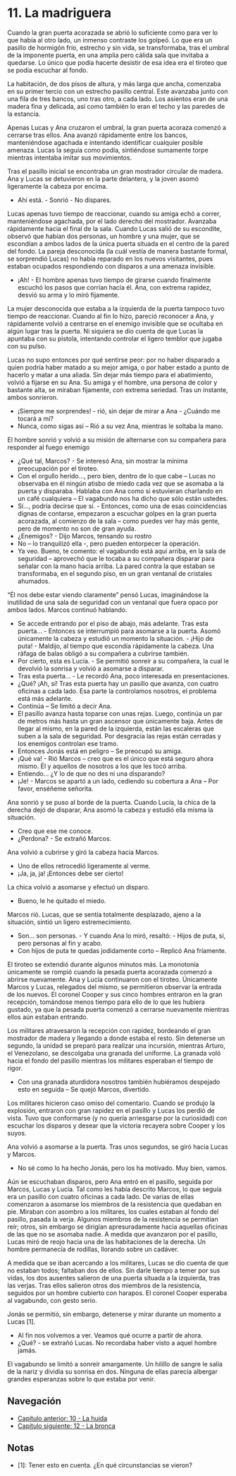 # 11. La madriguera

Cuando la gran puerta acorazada se abrió lo suficiente como para ver lo que había al otro lado,  un inmenso contraste los golpeó. Lo que era un pasillo de hormigón frío, estrecho y sin vida, se transformaba, tras el umbral de la imponente puerta, en una amplia pero cálida sala que invitaba a quedarse. Lo único que podía hacerte desistir de esa idea era el tiroteo que se podía escuchar al fondo.

La habitación, de dos pisos de altura, y más larga que ancha, comenzaba en su primer tercio con un estrecho pasillo central. Este avanzaba junto con una fila de tres bancos, uno tras otro, a cada lado. Los asientos eran de una madera fina y delicada, así como también lo eran el techo y las paredes de la estancia.

Apenas Lucas y Ana cruzaron el umbral, la gran puerta acoraza comenzó a cerrarse tras ellos. Ana avanzó rápidamente entre los bancos, manteniéndose agachada e intentando identificar cualquier posible amenaza. Lucas la seguía como podía, sintiéndose sumamente torpe mientras  intentaba imitar sus movimientos. 

Tras el pasillo inicial se encontraba un gran mostrador circular de madera. Ana y Lucas se detuvieron en la parte delantera, y la joven asomó ligeramente la cabeza por encima.

- Ahí está. - Sonrió - No dispares.

Lucas apenas tuvo tiempo de reaccionar, cuando su amiga echó a correr, manteniéndose agachada, por el lado derecho del mostrador. Avanzaba rápidamente hacia el final de la sala. Cuando Lucas salió de su escondite, observó que habían dos personas, un hombre y una mujer, que se escondían a ambos lados de la única puerta situada en el centro de la pared del fondo. La pareja desconocida (la cuál vestía de manera bastante formal, se sorprendió Lucas) no había reparado en los nuevos visitantes, pues estaban ocupados respondiendo con disparos a una amenaza invisible.

- ¡Ah! - El hombre apenas tuvo tiempo de girarse cuando finalmente escuchó los pasos que corrían hacía él. Ana, con extrema rapidez, desvió su arma y lo miró fijamente.

La mujer desconocida que estaba a la izquierda de la puerta tampoco tuvo tiempo de reaccionar. Cuando al fin lo hizo, pareció reconocer a Ana, y rápidamente volvió a centrarse en el enemigo invisible que se ocultaba en algún lugar tras la puerta. Ni siquiera se dio cuenta de que Lucas la apuntaba con su pistola, intentando controlar el ligero temblor que jugaba con su pulso.

Lucas no supo entonces por qué sentirse peor: por no haber disparado a quien podría haber matado a su mejor amiga, o por haber estado a punto de hacerlo y matar a una aliada. Sin dejar más tiempo para el abatimiento, volvió a fijarse en su Ana. Su amiga y el hombre, una persona de color y bastante alta, se miraban fijamente, con extrema seriedad. Tras un instante, ambos sonrieron.

- ¡Siempre me sorprendes! - rió, sin dejar de mirar a Ana - ¿Cuándo me tocará a mí?
- Nunca, como sigas así – Rió a su vez Ana, mientras le soltaba la mano. 

El hombre sonrió y volvió a su misión de alternarse con su compañera para responder al fuego enemigo 

- ¿Qué tal, Marcos? - Se interesó Ana, sin mostrar la mínima preocupación por el tiroteo.
- Con el orgullo herido..., pero bien, dentro de lo que cabe – Lucas no observaba en él ningún atisbo de miedo cada vez que se asomaba a la puerta y disparaba. Hablaba con Ana como si estuvieran charlando en un café cualquiera – El vagabundo nos ha dicho que sólo están ustedes.
- Sí..., podría decirse que sí. - Entonces, como una de esas coincidencias dignas de contarse, empezaron a escuchar golpes en la gran puerta acorazada, al comienzo de la sala – como puedes ver hay más gente, pero de momento no son de gran ayuda.
- ¿Enemigos? - Dijo Marcos, tensando su rostro
- No – lo tranquilizó ella -, pero pueden entorpecer la operación.
- Ya veo. Bueno, te comento: el vagabundo está aquí arriba, en la sala de seguridad – aprovechó que le tocaba a su compañera disparar para señalar con la mano hacia arriba.  La pared contra la que estaban se transformaba, en el segundo piso, en un gran ventanal de cristales ahumados.

“Él nos debe estar viendo claramente” pensó Lucas, imaginándose la inutilidad de una sala de seguridad con un ventanal que fuera opaco por ambos lados. Marcos continuó hablando.

- Se accede entrando por el piso de abajo, más adelante. Tras esta puerta... - Entonces se interrumpió para asomarse a la puerta. Asomó únicamente la cabeza y estudió un momento la situación. - ¡Hijo de puta! - Maldijo, al tiempo que escondía rápidamente la cabeza. Una ráfaga de balas obligó a su compañera a cubrirse también.
- Por cierto, esta es Lucía. - Se permitió sonreír a su compañera, la cual le devolvió la sonrisa y volvió a asomarse a disparar.
- Tras esta puerta... - Le recordó Ana, poco interesada en presentaciones.
- ¿Qué? ¡Ah, sí! Tras esta puerta hay un pasillo que avanza, con cuatro oficinas a cada lado. Esa parte la controlamos nosotros, el problema está más adelante.
- Continúa – Se limitó a decir Ana.
- El pasillo avanza hasta toparse con unas rejas. Luego, continúa un par de metros más hasta un gran ascensor que únicamente baja. Antes de llegar al mismo, en la pared de la izquierda, están las escaleras que suben a la sala de seguridad. Por desgracia las rejas están cerradas y los enemigos controlan ese tramo.
- Entonces Jonás está en peligro – Se preocupó su amiga.
- ¡Qué va! - Rió Marcos – creo que es el único que está seguro ahora mismo. Él y aquellos de nosotros a los que les tocó arriba.
- Entiendo... ¿Y lo de que no des ni una disparando?
- ¡Je! - Marcos se apartó a un lado, cediendo su cobertura a Ana – Por favor, enséñeme señorita.

Ana sonrió y se puso al borde de la puerta. Cuando Lucía, la chica de la derecha dejó de disparar, Ana asomó la cabeza y estudió ella misma la situación.

- Creo que ese me conoce.
- ¿Perdona? - Se extrañó Marcos.

Ana volvió a cubrirse y giró la cabeza hacia Marcos.

- Uno de ellos retrocedió ligeramente al verme.
- ¡Ja, ja, ja! ¡Entonces debe ser cierto!

La chica volvió a asomarse y efectuó un disparo.

- Bueno, le he quitado el miedo.

Marcos rió. Lucas, que se sentía totalmente desplazado, ajeno a la situación, sintió un ligero estremecimiento.

- Son... son personas. - Y cuando Ana lo miró, resaltó: - Hijos de puta, sí, pero personas al fin y acabo.
- Con hijos de puta te quedas jodidamente corto – Replicó Ana fríamente.

El tiroteo se extendió durante algunos minutos más. La monotonía únicamente se rompió cuando la pesada puerta acorazada comenzó a abrirse nuevamente. Ana y Lucía continuaron con el tiroteo.  Únicamente Marcos y Lucas, relegados del mismo, se permitieron observar la entrada de los nuevos.  El coronel Cooper y sus cinco hombres entraron en la gran recepción, tomándose menos tiempo para ello de lo que les hubiera gustado, ya que la pesada puerta comenzó a cerrarse nuevamente mientras ellos aún estaban entrando.

Los militares atravesaron la recepción con rapidez, bordeando el gran mostrador de madera y llegando a donde estaba el resto. Sin detenerse un segundo, la unidad se preparó para realizar una incursión, mientras Arturo, el Venezolano, se descolgaba una granada del uniforme. La granada voló hacia el fondo del pasillo mientras los militares esperaban el tiempo de rigor.

- Con una granada aturdidora nosotros también hubiéramos despejado esto en seguida – Se quejó Marcos, divertido.

Los militares hicieron caso omiso del comentario. Cuando se produjo la explosión, entraron con gran rapidez en el pasillo y Lucas los perdió de vista. Tuvo que conformarse (y no quería arriesgarse por la curiosidad) con escuchar los disparos y desear que la victoria recayera sobre Cooper y los suyos.

Ana volvió a asomarse a la puerta. Tras unos segundos, se giró hacia Lucas y Marcos.

- No sé como lo ha hecho Jonás, pero los ha motivado. Muy bien, vamos.

Aún se escuchaban disparos, pero Ana entró en el pasillo, seguida por Marcos, Lucas y Lucía. Tal como les había descrito Marcos, lo que seguía era un pasillo con cuatro oficinas a cada lado. De varias de ellas comenzaron a asomarse los miembros de la resistencia que quedaban en pie. Miraban con asombro a los militares, los cuales estaban al fondo del pasillo, pasada la verja. Algunos miembros de la resistencia se permitían reír; otros, sin embargo se dirigían apresuradamente hacia aquellas oficinas de las que no se asomaba nadie. A medida que avanzaron por el pasillo, Lucas miró de reojo hacia una de las habitaciones de la derecha. Un hombre permanecía de rodillas, llorando sobre un cadáver.

A medida que se iban acercando a los militares, Lucas se dio cuenta de que no estaban todos; faltaban dos de ellos. Sin darle tiempo a temer por sus vidas, los dos ausentes salieron de una puerta situada a la izquierda, tras las verjas. Tras ellos salieron otros dos miembros de la resistencia, seguidos por un hombre cubierto con harapos. El coronel Cooper esperaba al vagabundo, con gesto serio.

Jonás se permitió, sin embargo, detenerse y mirar durante un momento a Lucas [1].

- Al fin nos volvemos a ver. Veamos qué ocurre a partir de ahora.
- ¿Qué? - se extrañó Lucas. No recordaba haber visto a aquel hombre jamás.

El vagabundo se limitó a sonreír amargamente. Un hilillo de sangre le salía de la nariz y dividía su sonrisa en dos. Ninguna de ellas parecía albergar grandes esperanzas sobre lo que estaba por venir.


## Navegación

- [Capítulo anterior: 10 - La huida](c10_la-huida.md)
- [Capítulo siguiente: 12 - La bronca](c12_la-bronca.md)

## Notas

- [1]: Tener esto en cuenta. ¿En qué circunstancias se vieron?
